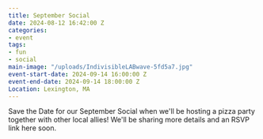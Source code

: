 ```yaml
---
title: September Social
date: 2024-08-12 16:42:00 Z
categories:
- event
tags:
- fun
- social
main-image: "/uploads/IndivisibleLABwave-5fd5a7.jpg"
event-start-date: 2024-09-14 16:00:00 Z
event-end-date: 2024-09-14 18:00:00 Z
Location: Lexington, MA
---
```


Save the Date for our September Social when we'll be hosting a pizza party together with other local allies! We'll be sharing more details and an RSVP link here soon.
